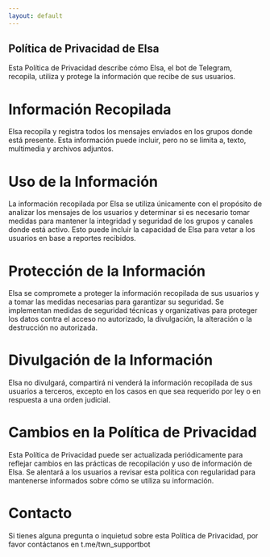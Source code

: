 ```yaml
---
layout: default
---
```


## Política de Privacidad de Elsa

Esta Política de Privacidad describe cómo Elsa, el bot de Telegram, recopila, utiliza y protege la información que recibe de sus usuarios.

# Información Recopilada

Elsa recopila y registra todos los mensajes enviados en los grupos donde está presente. Esta información puede incluir, pero no se limita a, texto, multimedia y archivos adjuntos.

# Uso de la Información
 
La información recopilada por Elsa se utiliza únicamente con el propósito de analizar los mensajes de los usuarios y determinar si es necesario tomar medidas para mantener la integridad y seguridad de los grupos y canales donde está activo. Esto puede incluir la capacidad de Elsa para vetar a los usuarios en base a reportes recibidos.

# Protección de la Información

Elsa se compromete a proteger la información recopilada de sus usuarios y a tomar las medidas necesarias para garantizar su seguridad. Se implementan medidas de seguridad técnicas y organizativas para proteger los datos contra el acceso no autorizado, la divulgación, la alteración o la destrucción no autorizada.

# Divulgación de la Información

Elsa no divulgará, compartirá ni venderá la información recopilada de sus usuarios a terceros, excepto en los casos en que sea requerido por ley o en respuesta a una orden judicial.

# Cambios en la Política de Privacidad

Esta Política de Privacidad puede ser actualizada periódicamente para reflejar cambios en las prácticas de recopilación y uso de información de Elsa. Se alentará a los usuarios a revisar esta política con regularidad para mantenerse informados sobre cómo se utiliza su información.

# Contacto

Si tienes alguna pregunta o inquietud sobre esta Política de Privacidad, por favor contáctanos en t.me/twn_supportbot
